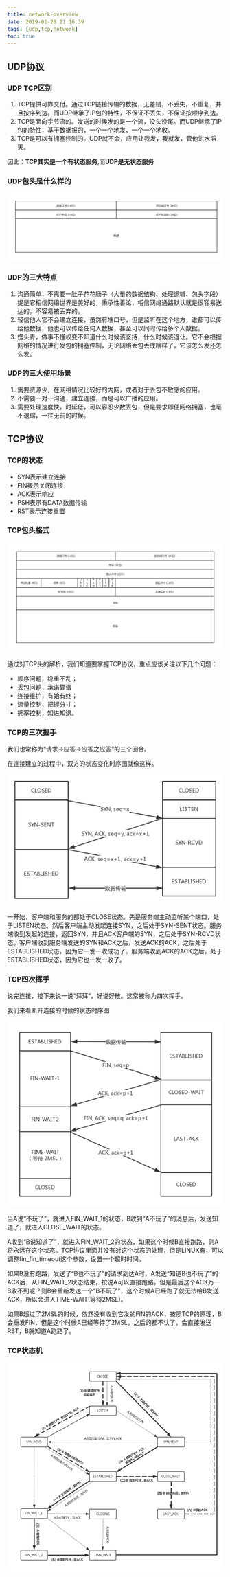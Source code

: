 ```yaml
---
title: network-overview
date: 2019-01-28 11:16:39
tags: [udp,tcp,network]
toc: true
---
```


## UDP协议

### UDP TCP区别

1. TCP提供可靠交付。通过TCP链接传输的数据，无差错，不丢失，不重复，并且按序到达。而UDP继承了IP包的特性，不保证不丢失，不保证按顺序到达。
2. TCP是面向字节流的。发送的时候发的是一个流，没头没尾。而UDP继承了IP包的特性，基于数据报的，一个一个地发，一个一个地收。
3. TCP是可以有拥塞控制的。UDP就不会，应用让我发，我就发，管他洪水滔天。

因此：**TCP其实是一个有状态服务**,而**UDP是无状态服务**

### UDP包头是什么样的

![示意图](/img/network-1.jpg)

### UDP的三大特点

1. 沟通简单，不需要一肚子花花肠子（大量的数据结构、处理逻辑、包头字段）提是它相信网络世界是美好的，秉承性善论，相信网络通路默认就是很容易送达的，不容易被丢弃的。
2. 轻信他人它不会建立连接，虽然有端口号，但是监听在这个地方，谁都可以传给他数据，他也可以传给任何人数据，甚至可以同时传给多个人数据。
3. 愣头青，做事不懂权变不知道什么时候该坚持，什么时候该退让。它不会根据网络的情况进行发包的拥塞控制，无论网络丢包丢成啥样了，它该怎么发还怎么发。

### UDP的三大使用场景

1. 需要资源少，在网络情况比较好的内网，或者对于丢包不敏感的应用。
2. 不需要一对一沟通，建立连接，而是可以广播的应用。
3. 需要处理速度快，时延低，可以容忍少数丢包，但是要求即便网络拥塞，也毫不退缩，一往无前的时候。

## TCP协议

### TCP的状态

* SYN表示建立连接
* FIN表示关闭连接
* ACK表示响应
* PSH表示有DATA数据传输
* RST表示连接重置 

### TCP包头格式

![示意图](/img/network-2.jpg)

通过对TCP头的解析，我们知道要掌握TCP协议，重点应该关注以下几个问题：

* 顺序问题，稳重不乱；
* 丢包问题，承诺靠谱
* 连接维护，有始有终；
* 流量控制，把握分寸；
* 拥塞控制，知进知退。

### TCP的三次握手

我们也常称为“请求->应答->应答之应答”的三个回合。

在连接建立的过程中，双方的状态变化时序图就像这样。

![示意图](/img/network-3.jpg)

一开始，客户端和服务的都处于CLOSE状态。先是服务端主动监听某个端口，处于LISTEN状态。然后客户端主动发起连接SYN，之后处于SYN-SENT状态。服务端收到发起的连接，返回SYN，并且ACK客户端的SYN，之后处于SYN-RCVD状态。客户端收到服务端发送的SYN和ACK之后，发送ACK的ACK，之后处于ESTABLISHED状态，因为它一发一收成功了。服务端收到ACK的ACK之后，处于ESTABLISHED状态，因为它也一发一收了。

### TCP四次挥手

说完连接，接下来说一说“拜拜”，好说好散。这常被称为四次挥手。

我们来看断开连接的时候的状态时序图

![示意图](/img/network-4.jpg)

当A说“不玩了”，就进入FIN_WAIT_1的状态，B收到“A不玩了”的消息后，发送知道了，就进入CLOSE_WAIT的状态。

A收到“B说知道了”，就进入FIN_WAIT_2的状态，如果这个时候B直接跑路，则A将永远在这个状态。TCP协议里面并没有对这个状态的处理，但是LINUX有，可以调整fin_fin_timeout这个参数，设置一个超时时间。

如果B没有跑路，发送了“B也不玩了”的请求到达A时，A发送“知道B也不玩了”的ACK后，从FIN_WAIT_2状态结束，按说A可以直接跑路，但是最后这个ACK万一B收不到呢？则B会重新发送一个“B不玩了”，这个时候A已经跑了就无法给B发送ACK，所以会进入TIME-WAIT(等待2MSL)。

如果B超过了2MSL的时候，依然没有收到它发的FIN的ACK，按照TCP的原理，B会重发FIN，但是这个时候A已经等待了2MSL，之后的都不认了，会直接发送RST，B就知道A跑路了。

### TCP状态机

![示意图](/img/network-5.jpg)

